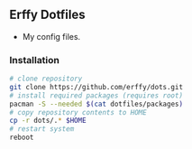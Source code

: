 ## Erffy Dotfiles
- My config files.

### Installation
```sh
# clone repository
git clone https://github.com/erffy/dots.git
# install required packages (requires root)
pacman -S --needed $(cat dotfiles/packages)
# copy repository contents to HOME
cp -r dots/.* $HOME
# restart system
reboot
```
